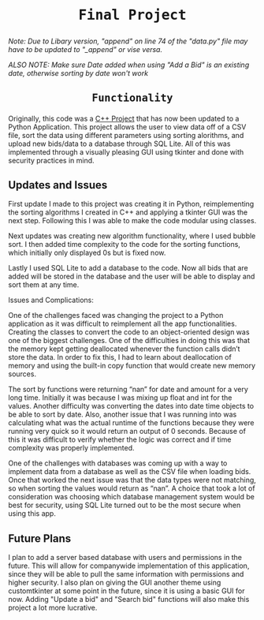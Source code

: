 # <pre align="center">Final Project</pre>

*Note: Due to Libary version, "append" on line 74 of the "data.py" file may have to be updated to "_append" or vise versa.*

*ALSO NOTE: Make sure Date added when using "Add a Bid" is an existing date, otherwise sorting by date won't work*

## <pre align="center">Functionality</pre>

Originally, this code was a [C++ Project](https://github.com/mlittle7730/mlittle7730.github.io/tree/Vector-Sorting) that has now been updated to a Python Application. This project allows the user to view data off of a CSV file, sort the data using different parameters using sorting alorithms, and upload new bids/data to a database through SQL Lite. All of this was implemented through a visually pleasing GUI using tkinter and done with security practices in mind.

## Updates and Issues

First update I made to this project was creating it in Python, reimplementing the sorting algorithms I created in C++ and applying a tkinter GUI was the next step. Following this I was able to make the code modular using classes.

Next updates was creating new algorithm functionality, where I used bubble sort. I then added time complexity to the code for the sorting functions, which initially only displayed 0s but is fixed now.

Lastly I used SQL Lite to add a database to the code. Now all bids that are added will be stored in the database and the user will be able to display and sort them at any time.

Issues and Complications:

One of the challenges faced was changing the project to a Python application as it was difficult to reimplement all the app functionalities. Creating the classes to convert the code to an object-oriented design was one of the biggest challenges. One of the difficulties in doing this was that the memory kept getting deallocated whenever the function calls didn’t store the data. In order to fix this, I had to learn about deallocation of memory and using the built-in copy function that would create new memory sources.

The sort by functions were returning “nan” for date and amount for a very long time. Initially it was because I was mixing up float and int for the values.  Another difficulty was converting the dates into date time objects to be able to sort by date. Also, another issue that I was running into was calculating what was the actual runtime of the functions because they were running very quick so it would return an output of 0 seconds. Because of this it was difficult to verify whether the logic was correct and if time complexity was properly implemented.

One of the challenges with databases was coming up with a way to implement data from a database as well as the CSV file when loading bids. Once that worked the next issue was that the data types were not matching, so when sorting the values would return as “nan”. A choice that took a lot of consideration was choosing which database management system would be best for security, using SQL Lite turned out to be the most secure when using this app.

## Future Plans

I plan to add a server based database with users and permissions in the future. This will allow for companywide implementation of this application, since they will be able to pull the same information with permissions and higher security.
I also plan on giving the GUI another theme using customtkinter at some point in the future, since it is using a basic GUI for now.
Adding "Update a bid" and "Search bid" functions will also make this project a lot more lucrative.
